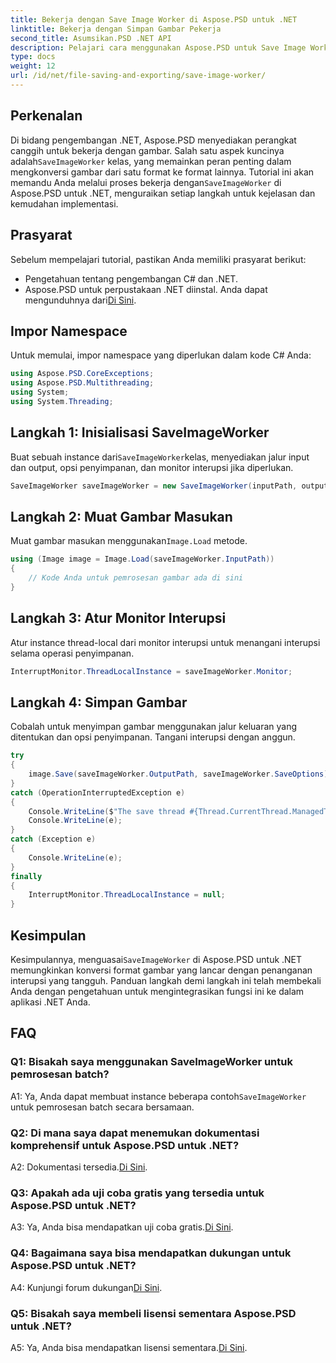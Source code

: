 ```yaml
---
title: Bekerja dengan Save Image Worker di Aspose.PSD untuk .NET
linktitle: Bekerja dengan Simpan Gambar Pekerja
second_title: Asumsikan.PSD .NET API
description: Pelajari cara menggunakan Aspose.PSD untuk Save Image Worker .NET untuk konversi format gambar yang lancar dengan penanganan interupsi.
type: docs
weight: 12
url: /id/net/file-saving-and-exporting/save-image-worker/
---
```

## Perkenalan

 Di bidang pengembangan .NET, Aspose.PSD menyediakan perangkat canggih untuk bekerja dengan gambar. Salah satu aspek kuncinya adalah`SaveImageWorker` kelas, yang memainkan peran penting dalam mengkonversi gambar dari satu format ke format lainnya. Tutorial ini akan memandu Anda melalui proses bekerja dengan`SaveImageWorker` di Aspose.PSD untuk .NET, menguraikan setiap langkah untuk kejelasan dan kemudahan implementasi.

## Prasyarat

Sebelum mempelajari tutorial, pastikan Anda memiliki prasyarat berikut:

- Pengetahuan tentang pengembangan C# dan .NET.
-  Aspose.PSD untuk perpustakaan .NET diinstal. Anda dapat mengunduhnya dari[Di Sini](https://releases.aspose.com/psd/net/).

## Impor Namespace

Untuk memulai, impor namespace yang diperlukan dalam kode C# Anda:

```csharp
using Aspose.PSD.CoreExceptions;
using Aspose.PSD.Multithreading;
using System;
using System.Threading;
```

## Langkah 1: Inisialisasi SaveImageWorker

 Buat sebuah instance dari`SaveImageWorker`kelas, menyediakan jalur input dan output, opsi penyimpanan, dan monitor interupsi jika diperlukan.

```csharp
SaveImageWorker saveImageWorker = new SaveImageWorker(inputPath, outputPath, saveOptions, monitor);
```

## Langkah 2: Muat Gambar Masukan

 Muat gambar masukan menggunakan`Image.Load` metode.

```csharp
using (Image image = Image.Load(saveImageWorker.InputPath))
{
    // Kode Anda untuk pemrosesan gambar ada di sini
}
```

## Langkah 3: Atur Monitor Interupsi

Atur instance thread-local dari monitor interupsi untuk menangani interupsi selama operasi penyimpanan.

```csharp
InterruptMonitor.ThreadLocalInstance = saveImageWorker.Monitor;
```

## Langkah 4: Simpan Gambar

Cobalah untuk menyimpan gambar menggunakan jalur keluaran yang ditentukan dan opsi penyimpanan. Tangani interupsi dengan anggun.

```csharp
try
{
    image.Save(saveImageWorker.OutputPath, saveImageWorker.SaveOptions);
}
catch (OperationInterruptedException e)
{
    Console.WriteLine($"The save thread #{Thread.CurrentThread.ManagedThreadId} finishes at {DateTime.Now}");
    Console.WriteLine(e);
}
catch (Exception e)
{
    Console.WriteLine(e);
}
finally
{
    InterruptMonitor.ThreadLocalInstance = null;
}
```

## Kesimpulan

 Kesimpulannya, menguasai`SaveImageWorker` di Aspose.PSD untuk .NET memungkinkan konversi format gambar yang lancar dengan penanganan interupsi yang tangguh. Panduan langkah demi langkah ini telah membekali Anda dengan pengetahuan untuk mengintegrasikan fungsi ini ke dalam aplikasi .NET Anda.

## FAQ

### Q1: Bisakah saya menggunakan SaveImageWorker untuk pemrosesan batch?

 A1: Ya, Anda dapat membuat instance beberapa contoh`SaveImageWorker` untuk pemrosesan batch secara bersamaan.

### Q2: Di mana saya dapat menemukan dokumentasi komprehensif untuk Aspose.PSD untuk .NET?

A2: Dokumentasi tersedia.[Di Sini](https://reference.aspose.com/psd/net/).

### Q3: Apakah ada uji coba gratis yang tersedia untuk Aspose.PSD untuk .NET?

 A3: Ya, Anda bisa mendapatkan uji coba gratis.[Di Sini](https://releases.aspose.com/).

### Q4: Bagaimana saya bisa mendapatkan dukungan untuk Aspose.PSD untuk .NET?

 A4: Kunjungi forum dukungan[Di Sini](https://forum.aspose.com/c/psd/34).

### Q5: Bisakah saya membeli lisensi sementara Aspose.PSD untuk .NET?

 A5: Ya, Anda bisa mendapatkan lisensi sementara.[Di Sini](https://purchase.aspose.com/temporary-license/).